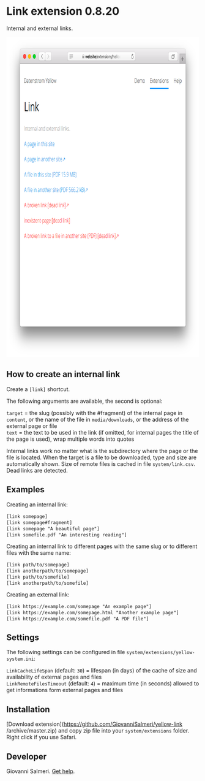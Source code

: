Link extension 0.8.20
=====================
Internal and external links.

<p align="center"><img src="link-screenshot.png?raw=true" width="795" height="836" alt="Screenshot"></p>

## How to create an internal link

Create a `[link]` shortcut. 

The following arguments are available, the second is optional:

`target` = the slug (possibly with the #fragment) of the internal page in `content`, or the name of the file in `media/downloads`, or the address of the external page or file  
`text` = the text to be used in the link (if omitted, for internal pages the title of the page is used), wrap multiple words into quotes  

Internal links work no matter what is the subdirectory where the page or the file is located. When the target is a file to be downloaded, type and size are automatically shown. Size of remote files is cached in file `system/link.csv`. Dead links are detected.

## Examples

Creating an internal link:

```
[link somepage]  
[link somepage#fragment]  
[link somepage "A beautiful page"]  
[link somefile.pdf "An interesting reading"]
```

Creating an internal link to different pages with the same slug or to different files with the same name:

```
[link path/to/somepage]  
[link anotherpath/to/somepage]  
[link path/to/somefile]  
[link anotherpath/to/somefile]  
```

Creating an external link:

```
[link https://example.com/somepage "An example page"]  
[link https://example.com/somepage.html "Another example page"]  
[link https://example.com/somefile.pdf "A PDF file"]  
```

## Settings

The following settings can be configured in file `system/extensions/yellow-system.ini`:

`LinkCacheLifeSpan` (default: `30`) = lifespan (in days) of the cache of size and availability of external pages and files  
`LinkRemoteFilesTimeout` (default: `4`) = maximum time (in seconds) allowed to get informations form external pages and files  

## Installation

[Download extension](https://github.com/GiovanniSalmeri/yellow-link /archive/master.zip) and copy zip file into your `system/extensions` folder. Right click if you use Safari.

## Developer

Giovanni Salmeri. [Get help](https://github.com/GiovanniSalmeri/yellow-link/issues).

